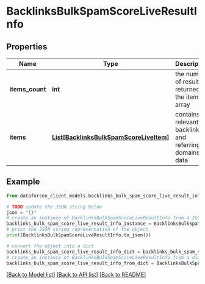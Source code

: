# BacklinksBulkSpamScoreLiveResultInfo


## Properties

Name | Type | Description | Notes
------------ | ------------- | ------------- | -------------
**items_count** | **int** | the number of results returned in the items array | [optional] 
**items** | [**List[BacklinksBulkSpamScoreLiveItem]**](BacklinksBulkSpamScoreLiveItem.md) | contains relevant backlinks and referring domains data | [optional] 

## Example

```python
from dataforseo_client.models.backlinks_bulk_spam_score_live_result_info import BacklinksBulkSpamScoreLiveResultInfo

# TODO update the JSON string below
json = "{}"
# create an instance of BacklinksBulkSpamScoreLiveResultInfo from a JSON string
backlinks_bulk_spam_score_live_result_info_instance = BacklinksBulkSpamScoreLiveResultInfo.from_json(json)
# print the JSON string representation of the object
print(BacklinksBulkSpamScoreLiveResultInfo.to_json())

# convert the object into a dict
backlinks_bulk_spam_score_live_result_info_dict = backlinks_bulk_spam_score_live_result_info_instance.to_dict()
# create an instance of BacklinksBulkSpamScoreLiveResultInfo from a dict
backlinks_bulk_spam_score_live_result_info_from_dict = BacklinksBulkSpamScoreLiveResultInfo.from_dict(backlinks_bulk_spam_score_live_result_info_dict)
```
[[Back to Model list]](../README.md#documentation-for-models) [[Back to API list]](../README.md#documentation-for-api-endpoints) [[Back to README]](../README.md)


